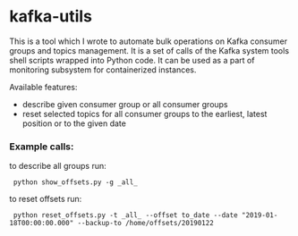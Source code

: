 # kafka-utils

This is a tool which I wrote to automate bulk operations on Kafka consumer groups and topics management. 
It is a set of calls of the Kafka system tools shell scripts wrapped into Python code. It can be used as a part of monitoring
subsystem for containerized instances.

Available features:
* describe given consumer group or all consumer groups
* reset selected topics for all consumer groups to the earliest, latest position or to the given date


### Example calls:

to describe all groups run:

```
 python show_offsets.py -g _all_
```


to reset offsets run:

```
 python reset_offsets.py -t _all_ --offset to_date --date "2019-01-18T00:00:00.000" --backup-to /home/offsets/20190122
```


